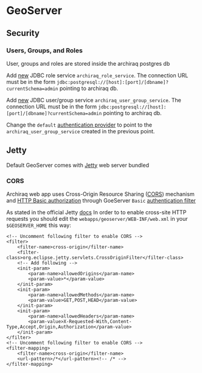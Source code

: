 # GeoServer

## Security
### Users, Groups, and Roles

User, groups and roles are stored inside the archiraq postgres db

Add [new](https://docs.geoserver.org/stable/en/user/security/webadmin/ugr.html#add-new-jdbc-user-group-service) JDBC role service ```archiraq_role_service```. The connection URL must be in the form ```jdbc:postgresql://[host]:[port]/[dbname]?currentSchema=admin``` pointing to archiraq db.

Add [new](https://docs.geoserver.org/stable/en/user/security/webadmin/ugr.html#add-new-jdbc-role-service) JDBC user/group service ```archiraq_user_group_service```. The connection URL must be in the form ```jdbc:postgresql://[host]:[port]/[dbname]?currentSchema=admin``` pointing to archiraq db.

Change the ```default``` [authentication provider](https://docs.geoserver.org/stable/en/user/security/webadmin/auth.html#authentication-providers) to point to the ```archiraq_user_group_service``` created in the previous point.

## Jetty

Default GeoServer comes with [Jetty](https://www.eclipse.org/jetty/) web server bundled

### CORS

Archiraq web app uses Cross-Origin Resource Sharing ([CORS](https://developer.mozilla.org/it/docs/Web/HTTP/CORS)) mechanism and [HTTP Basic authorization](https://developer.mozilla.org/en-US/docs/Web/HTTP/Authentication#Basic_authentication_scheme) through GoeServer ```Basic``` [authentication filter](https://docs.geoserver.org/stable/en/user/security/webadmin/auth.html#authentication-filters)

As stated in the official Jetty [docs](https://www.eclipse.org/jetty/documentation/current/cross-origin-filter.html) In order to to enable cross-site HTTP requests you should edit the ```webapps/geoserver/WEB-INF/web.xml``` in your ```$GEOSERVER_HOME``` this way:
```$xslt 
<!-- Uncomment following filter to enable CORS -->
<filter>
    <filter-name>cross-origin</filter-name>
    <filter-class>org.eclipse.jetty.servlets.CrossOriginFilter</filter-class>
    <!-- Add following -->
    <init-param>
        <param-name>allowedOrigins</param-name>
        <param-value>*</param-value>
    </init-param>
    <init-param>
        <param-name>allowedMethods</param-name>
        <param-value>GET,POST,HEAD</param-value>
    </init-param>
    <init-param>
        <param-name>allowedHeaders</param-name>
        <param-value>X-Requested-With,Content-Type,Accept,Origin,Authorization</param-value>
    </init-param>
</filter>
<!-- Uncomment following filter to enable CORS -->
<filter-mapping>
    <filter-name>cross-origin</filter-name>
    <url-pattern>/*</url-pattern><!-- /* -->
</filter-mapping>
```